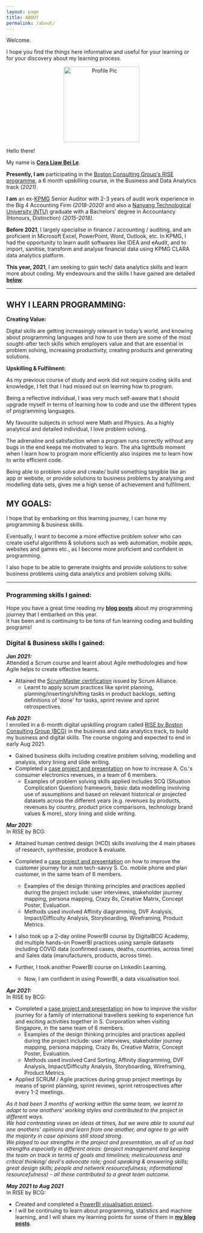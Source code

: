 ```yaml
---
layout: page
title: ABOUT
permalink: /about/
---
```


Welcome.  

I hope you find the things here informative and useful for your learning or for your discovery about my learning process.

<div align="center">
  <img src="https://media-exp1.licdn.com/dms/image/C5603AQEz4LRj5xjmig/profile-displayphoto-shrink_800_800/0/1617568494109?e=1626307200&v=beta&t=jc2OQfEbOhMMrDMRKlycO6fQT9NZADAxntNW0vIMWtU" alt="Profile Pic" width="200"/>
</div>  
  
Hello there!  

My name is **[Cora Liaw Bei Le](https://www.linkedin.com/in/coraliawbeile)**.  

**Presently, I am** participating in the [Boston Consulting Group's RISE programme](https://rise.bcg.com/business-data-analytics/), a 6 month upskilling course, in the Business and Data Analytics track _(2021)_.

**I am** an ex-[KPMG](https://home.kpmg/sg/en/home.html) Senior Auditor with 2-3 years of audit work experience in the Big 4 Accounting Firm _(2018-2020)_ and also a [Nanyang Technological University (NTU)](https://www.ntu.edu.sg/index) graduate with a Bachelors’ degree in Accountancy (Honours, Distinction) _(2015-2018)_.  

**Before 2021**, I largely specialise in finance / accounting / auditing, and am proficient in Microsoft Excel, PowerPoint, Word, Outlook, etc. In KPMG, I had the opportunity to learn audit softwares like IDEA and eAudit, and to import, sanitise, transform and analyse financial data using KPMG CLARA data analytics platform.  

**This year, 2021**, I am seeking to gain tech/ data analytics skills and learn more about coding. My endeavours and the skills I have gained are detailed **[below](#programming-skills-i-gained)**.  
  
  
---  
  
  
## WHY I LEARN PROGRAMMING:  

**Creating Value:**  

Digital skills are getting increasingly relevant in today’s world, and knowing about programming languages and how to use them are some of the most sought-after tech skills which employers value and that are essential in problem solving, increasing productivity, creating products and generating solutions.  

**Upskilling & Fulfilment:**  

As my previous course of study and work did not require coding skills and knowledge, I felt that I had missed out on learning how to program.  

Being a reflective individual, I was very much self-aware that I should upgrade myself in terms of learning how to code and use the different types of programming languages.  

My favourite subjects in school were Math and Physics. As a highly analytical and detailed individual, I love problem solving.  

The adrenaline and satisfaction when a program runs correctly without any bugs in the end keeps me motivated to learn. The aha lightbulb moment when I learn how to program more efficiently also inspires me to learn how to write efficient code.  

Being able to problem solve and create/ build something tangible like an app or website, or provide solutions to business problems by analysing and modelling data sets, gives me a high sense of achievement and fulfilment.  

## MY GOALS:    

I hope that by embarking on this learning journey, I can hone my programming & business skills.  

Eventually, I want to become a more effective problem solver who can create useful algorithms & solutions such as web automation, mobile apps, websites and games etc., as I become more proficient and confident in programming.  

I also hope to be able to generate insights and provide solutions to solve business problems using data analytics and problem solving skills.  

---  

### Programming skills I gained:  

Hope you have a great time reading my **[blog posts](https://liawbeile.github.io/archive/)** about my programming journey that I embarked on this year.  
It has been and is continuing to be tons of fun learning coding and building programs!  

### Digital & Business skills I gained:  

**_Jan 2021:_**  
Attended a Scrum course and learnt about Agile methodologies and how Agile helps to create effective teams.  
- Attained the [ScrumMaster certification](https://www.linkedin.com/in/coraliawbeile/detail/overlay-view/urn:li:fsd_profileTreasuryMedia:(ACoAAB1SwtgByya1Dj5dI43IgArVUL5b9teBnrk,1610270766537)/?lipi=urn%3Ali%3Apage%3Ad_flagship3_profile_view_base%3BHAVe7decRyK76lUAb7H1rg%3D%3D&licu=urn%3Ali%3Acontrol%3Ad_flagship3_profile_view_base-featured_item_detail_view) issued by Scrum Alliance.
     - Learnt to apply scrum practices like sprint planning, planning/inserting/shifting tasks in product backlogs, setting definitions of 'done' for tasks, sprint review and sprint retrospectives.  

**_Feb 2021:_**  
I enrolled in a 6-month digital upskilling program called [RISE by Boston Consulting Group (BCG)](https://rise.bcg.com/business-data-analytics/) in the business and data analytics track, to build my business and digital skills. The course ongoing and expected to end in early Aug 2021.  
- Gained business skills including creative problem solving, modelling and analysis, story lining and slide writing.  
- Completed a [case project and presentation](https://github.com/liawbeile/liawbeile.github.io/blob/master/Business%20Essentials%20Project%20-%20Company%20A.pdf) on how to increase A. Co.'s consumer electronics revenues, in a team of 6 members.  
    - Examples of problem solving skills applied includes SCQ (Situation Complication Question) framework, basic data modelling involving use of assumptions and based on relevant historical or projected datasets across the different years (e.g. revenues by products, revenues by country, product price comparisons, technology brand values & more), story lining and slide writing.  

**_Mar 2021:_**  
In RISE by BCG:  
- Attained human centred design (HCD) skills involving the 4 main phases of research, synthesise, produce & evaluate.  
- Completed a [case project and presentation](https://github.com/liawbeile/liawbeile.github.io/blob/master/Human%20Centred%20Design%20-%20Company%20S.pdf) on how to improve the customer journey for a non tech-savvy S. Co. mobile phone and plan customer, in the same team of 6 members.  
    - Examples of the design thinking principles and practices applied during the project include: user interviews, stakeholder journey mapping, persona mapping, Crazy 8s, Creative Matrix, Concept Poster, Evaluation.  
    - Methods used involved Affinity diagramming, DVF Analysis, Impact/Difficulty Analysis, Storyboarding, Wireframing, Product Metrics.  

- I also took up a 2-day online PowerBI course by DigitalBCG Academy, did multiple hands-on PowerBI practices using sample datasets including COVID data (confirmed cases, deaths, countries, across time) and Sales data (manufacturers, products, across time).  
- Further, I took another PowerBI course on LinkedIn Learning.  
    - Now, I am confident in using PowerBI, a data visualisation tool.  
 
**_Apr 2021:_**  
In RISE by BCG:  
- Completed a [case project and presentation](https://github.com/liawbeile/liawbeile.github.io/blob/master/Hackathon%20-%20S%20Corp.pdf) on how to improve the visitor journey for a family of international travellers seeking to experience fun and exciting activities together in S. Corporation when visiting Singapore, in the same team of 6 members.  
    - Examples of the design thinking principles and practices applied during the project include: user interviews, stakeholder journey mapping, persona mapping, Crazy 8s, Creative Matrix, Concept Poster, Evaluation.  
    - Methods used involved Card Sorting, Affinity diagramming, DVF Analysis, Impact/Difficulty Analysis, Storyboarding, Wireframing, Product Metrics.  
- Applied SCRUM / Agile practices during group project meetings by means of sprint planning, sprint reviews, sprint retrospectives after every 1-2 meetings.  

_As it had been 3 months of working within the same team, we learnt to adapt to one anothers' working styles and contributed to the project in different ways._       
_We had contrasting views on ideas at times, but we were able to sound out one anothers' opinions and learn from one another, and agree to go with the majority in case opinions still stood strong._   
_We played to our strengths in the project and presentation, as all of us had strengths especially in different areas:  (project management and keeping the team on track in terms of goals and timelines; meticulousness and critical thinking/ devil's advocate role; good speaking & answering skills; great design skills; people and network resourcefulness; informational resourcefulness) - all these contributed to a great team outcome._  

**_May 2021 to Aug 2021_**  
In RISE by BCG: 
- Created and completed a [PowerBI visualisation project](https://github.com/liawbeile/liawbeile.github.io/blob/master/PowerBI%20Mini%20Project%20-%20Automotive%20Company.pdf).
- I will be continuing to learn about programming, statistics and machine learning, and I will share my learning points for some of them in **[my blog posts](https://liawbeile.github.io/archive/)**.